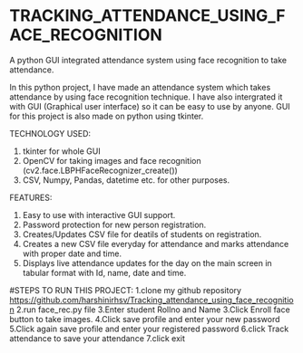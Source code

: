 # TRACKING_ATTENDANCE_USING_FACE_RECOGNITION
A python GUI integrated attendance system using face recognition to take attendance.

In this python project, I have made an attendance system which takes attendance by using face recognition technique. I have also intergrated it with GUI (Graphical user interface) so it can be easy to use by anyone. GUI for this project is also made on python using tkinter.

TECHNOLOGY USED:
1) tkinter for whole GUI
2) OpenCV for taking images and face recognition (cv2.face.LBPHFaceRecognizer_create())
3) CSV, Numpy, Pandas, datetime etc. for other purposes.

FEATURES:
1) Easy to use with interactive GUI support.
2) Password protection for new person registration.
3) Creates/Updates CSV file for deatils of students on registration.
4) Creates a new CSV file everyday for attendance and marks attendance with proper date and time.
5) Displays live attendance updates for the day on the main screen in tabular format with Id, name, date and time.


#STEPS TO RUN THIS PROJECT:
1.clone my github repository https://github.com/harshinirhsv/Tracking_attendance_using_face_recognition
2.run face_rec.py file
3.Enter student Rollno and Name
3.Click Enroll face button to take images.
4.Click save profile and enter your new password 
5.Click again save profile and enter your registered password
6.click Track attendance to save your attendance
7.click exit
